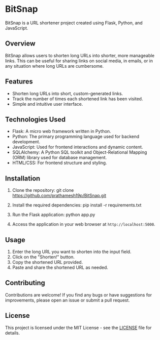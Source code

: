 # BitSnap

BitSnap is a URL shortener project created using Flask, Python, and JavaScript.

## Overview

BitSnap allows users to shorten long URLs into shorter, more manageable links. This can be useful for sharing links on social media, in emails, or in any situation where long URLs are cumbersome.

## Features

- Shorten long URLs into short, custom-generated links.
- Track the number of times each shortened link has been visited.
- Simple and intuitive user interface.

## Technologies Used

- Flask: A micro web framework written in Python.
- Python: The primary programming language used for backend development.
- JavaScript: Used for frontend interactions and dynamic content.
- SQLAlchemy: A Python SQL toolkit and Object-Relational Mapping (ORM) library used for database management.
- HTML/CSS: For frontend structure and styling.

## Installation

1. Clone the repository: git clone https://github.com/prathamesh19p/BitSnap.git

2. Install the required dependencies: pip install -r requirements.txt

3. Run the Flask application: python app.py

4. Access the application in your web browser at `http://localhost:5000`.

## Usage

1. Enter the long URL you want to shorten into the input field.
2. Click on the "Shorten!" button.
3. Copy the shortened URL provided.
4. Paste and share the shortened URL as needed.

## Contributing

Contributions are welcome! If you find any bugs or have suggestions for improvements, please open an issue or submit a pull request.

## License

This project is licensed under the MIT License - see the [LICENSE](LICENSE) file for details.



